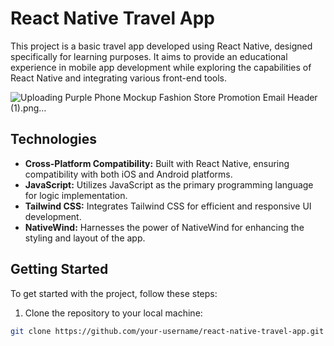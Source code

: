 # React Native Travel App

This project is a basic travel app developed using React Native, designed specifically for learning purposes. It aims to provide an educational experience in mobile app development while exploring the capabilities of React Native and integrating various front-end tools.

![Uploading Purple Phone Mockup Fashion Store Promotion Email Header (1).png…]()




## Technologies

- **Cross-Platform Compatibility:** Built with React Native, ensuring compatibility with both iOS and Android platforms.
- **JavaScript:** Utilizes JavaScript as the primary programming language for logic implementation.
- **Tailwind CSS:** Integrates Tailwind CSS for efficient and responsive UI development.
- **NativeWind:** Harnesses the power of NativeWind for enhancing the styling and layout of the app.

## Getting Started

To get started with the project, follow these steps:

1. Clone the repository to your local machine:

```bash
git clone https://github.com/your-username/react-native-travel-app.git

